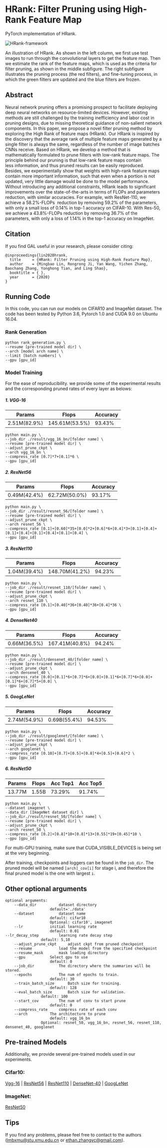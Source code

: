 # HRank: Filter Pruning using High-Rank Feature Map

PyTorch implementation of HRank.



![HRank-framework](img/framework.png?raw=true)

An illustration of HRank. As shown in the left column, we first use test images to run through the convolutional layers to get the feature map. Then we estimate the rank of the feature maps, which is used as the criteria for filter pruning, as shown in the middle subfigure. The right subfigure illustrates the pruning process (the red filters), and fine-tuning process, in which the green filters are updated and the blue filters are frozen. 



## Abstract

Neural network pruning offers a promising prospect to facilitate deploying deep neural networks on resource-limited devices. However, existing methods are still challenged by the training inefficiency and labor cost in pruning designs, due to missing theoretical guidance of non-salient network components. In this paper, we propose a novel filter pruning method by exploring the High Rank of feature maps (HRank). Our HRank is inspired by the discovery that the average rank of multiple feature maps generated by a single filter is always the same, regardless of the number of image batches CNNs receive. Based on HRank, we develop a method that is mathematically formulated to prune filters with low-rank feature maps. The principle behind our pruning is that low-rank feature maps contain less information, and thus pruned results can be easily reproduced. Besides, we experimentally show that weights with high-rank feature maps contain more important information, such that even when a portion is not updated, very little damage would be done to the model performance. Without introducing any additional constraints, HRank leads to significant improvements over the state-of-the-arts in terms of FLOPs and parameters reduction, with similar accuracies. For example, with ResNet-110, we achieve a 58.2%-FLOPs  reduction by removing 59.2% of the parameters, with only a small loss of 0.14% in top-1 accuracy on CIFAR-10. With Res-50, we achieve a 43.8%-FLOPs reduction by removing 36.7% of the parameters, with only a loss of 1.14% in the top-1 accuracy on ImageNet. 

## Citation
If you find GAL useful in your research, please consider citing:

```
@inproceedings{lin2020hrank,   
  title     = {HRank: Filter Pruning using High-Rank Feature Map},
  author    = {Mingbao Lin, Rongrong Ji, Yan Wang, Yichen Zhang, Baochang Zhang, Yonghong Tian, and Ling Shao},
  booktitle = { },
  year      = {2020}
}
```

## Running Code

In this code, you can run our models on CIFAR10 and ImageNet dataset. The code has been tested by Python 3.6, Pytorch 1.0 and CUDA 9.0 on Ubuntu 16.04.


### Rank Generation

```shell
python rank_generation.py \
--resume [pre-trained model dir] \
--arch [model arch name] \
--limit [batch numbers] \
--gpu [gpu_id]

```



### Model Training

For the ease of reproducibility. we provide some of the experimental results and the corresponding pruned rates of every layer as belows:

##### 1. VGG-16

|  Params      | Flops         | Accuracy |
|--------------|---------------|----------|
| 2.51M(82.9%) | 145.61M(53.5%)| 93.43%   | 

```shell
python main.py \
--job_dir ./result/vgg_16_bn/[folder name] \
--resume [pre-trained model dir] \
--adjust_prune_ckpt \
--arch vgg_16_bn \
--compress_rate [0.7]*7+[0.1]*6 \
--gpu [gpu_id]
```
##### 2. ResNet56

|  Params      | Flops        | Accuracy |
|--------------|--------------|----------|
| 0.49M(42.4%) | 62.72M(50.0%)| 93.17%   | 

```shell
python main.py \
--job_dir ./result/resnet_56/[folder name] \
--resume [pre-trained model dir] \
--adjust_prune_ckpt \
--arch resnet_56 \
--compress_rate [0.1]+[0.60]*35+[0.0]*2+[0.6]*6+[0.4]*3+[0.1]+[0.4]+[0.1]+[0.4]+[0.1]+[0.4]+[0.1]+[0.4] \
--gpu [gpu_id]
```
##### 3. ResNet110

|  Params      | Flops        | Accuracy |
|--------------|--------------|----------|
| 1.04M(39.4%) |148.70M(41.2%)| 94.23%   | 

```shell
python main.py \
--job_dir ./result/resnet_110/[folder name] \
--resume [pre-trained model dir] \
--adjust_prune_ckpt \
--arch resnet_110 \
--compress_rate [0.1]+[0.40]*36+[0.40]*36+[0.4]*36 \
--gpu [gpu_id]
```
##### 4. DenseNet40

|  Params      | Flops        | Accuracy |
|--------------|--------------|----------|
| 0.66M(36.5%) |167.41M(40.8%)| 94.24%   | 

```shell
python main.py \
--job_dir ./result/densenet_40/[folder name] \
--resume [pre-trained model dir] \
--adjust_prune_ckpt \
--arch densenet_40 \
--compress_rate [0.0]+[0.1]*6+[0.7]*6+[0.0]+[0.1]*6+[0.7]*6+[0.0]+[0.1]*6+[0.7]*5+[0.0] \
--gpu [gpu_id]
```
##### 5. GoogLeNet

|  Params      | Flops        | Accuracy |
|--------------|--------------|----------|
| 2.74M(54.9%) |  0.69B(55.4%)| 94.53%   | 

```shell
python main.py \
--job_dir ./result/googlenet/[folder name] \
--resume [pre-trained model dir] \
--adjust_prune_ckpt \
--arch googlenet \
--compress_rate [0.10]+[0.7]+[0.5]+[0.8]*4+[0.5]+[0.6]*2 \
--gpu [gpu_id]
```
##### 6. ResNet50

|  Params | Flops| Acc Top1 |Acc Top5 |
|---------|------|----------|----------|
| 13.77M  |1.55B |    73.29%| 91.74% |

```shell
python main.py \
--dataset imagenet \
--data_dir [ImageNet dataset dir] \
--job_dir./result/resnet_50/[folder name] \
--resume [pre-trained model dir] \
--adjust_prune_ckpt \
--arch resnet_50 \
--compress_rate [0.2]+[0.8]*10+[0.8]*13+[0.55]*19+[0.45]*10 \
--gpu [gpu_id]
```

For multi-GPU training, make sure that CUDA\_VISIBLE\_DEVICES is being set at the very beginning.

After training, checkpoints and loggers can be found in the `job_dir`. The pruned model will be named `[arch]_cov[i]` for stage i, and therefore the final pruned model is the one with largest `i`.


## Other optional arguments
```
optional arguments:
    --data_dir			dataset directory
    				default='./data'
    --dataset			dataset name
    				default: cifar10
    				Optional: cifar10', imagenet
    --lr			initial learning rate
    				default: 0.01
--lr_decay_step			learning rate decay step
				default: 5,10
    --adjust_prune_ckpt		adjust ckpt from pruned checkpoint
    --resume			load the model from the specified checkpoint
    --resume_mask		mask loading directory
    --gpu			Select gpu to use
    				default: 0
    --job_dir			The directory where the summaries will be stored.
    --epochs			The num of epochs to train.
    				default: 30
    --train_batch_size		Batch size for training.
    				default: 128
    --eval_batch_size		Batch size for validation. 
				default: 100
    --start_cov			The num of conv to start prune
    				default: 0
    --compress_rate 	compress rate of each conv
    --arch			The architecture to prune
    				default: vgg_16_bn
				Optional: resnet_50, vgg_16_bn, resnet_56, resnet_110, densenet_40, googlenet
```








## Pre-trained Models 

Additionally, we provide several pre-trained models used in our experiments. 


### Cifar10:
 [Vgg-16](https://drive.google.com/open?id=1i3ifLh70y1nb8d4mazNzyC4I27jQcHrE) 
| [ResNet56](https://drive.google.com/open?id=1f1iSGvYFjSKIvzTko4fXFCbS-8dw556T) 
| [ResNet110](https://drive.google.com/open?id=1uENM3S5D_IKvXB26b1BFwMzUpkOoA26m) 
| [DenseNet-40](https://drive.google.com/open?id=12rInJ0YpGwZd_k76jctQwrfzPubsfrZH) 
| [GoogLeNet](https://drive.google.com/open?id=1rYMazSyMbWwkCGCLvofNKwl58W6mmg5c) 

### ImageNet:
 [ResNet50](https://drive.google.com/open?id=1OYpVB84BMU0y-KU7PdEPhbHwODmFvPbB)



## Tips

If you find any problems, please feel free to contact to the authors (lmbxmu@stu.xmu.edu.cn or ethan.zhangyc@gmail.com).